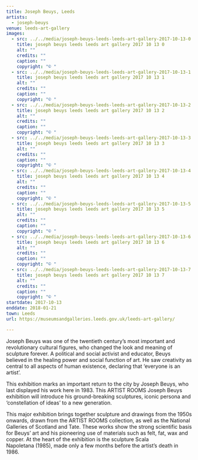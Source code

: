 ```yaml
---
title: Joseph Beuys, Leeds
artists:
  - joseph-beuys
venue: leeds-art-gallery
images:
  - src: ../../media/joseph-beuys-leeds-leeds-art-gallery-2017-10-13-0.webp
    title: joseph beuys leeds leeds art gallery 2017 10 13 0
    alt: ""
    credits: ""
    caption: ""
    copyright: "© "
  - src: ../../media/joseph-beuys-leeds-leeds-art-gallery-2017-10-13-1.webp
    title: joseph beuys leeds leeds art gallery 2017 10 13 1
    alt: ""
    credits: ""
    caption: ""
    copyright: "© "
  - src: ../../media/joseph-beuys-leeds-leeds-art-gallery-2017-10-13-2.webp
    title: joseph beuys leeds leeds art gallery 2017 10 13 2
    alt: ""
    credits: ""
    caption: ""
    copyright: "© "
  - src: ../../media/joseph-beuys-leeds-leeds-art-gallery-2017-10-13-3.webp
    title: joseph beuys leeds leeds art gallery 2017 10 13 3
    alt: ""
    credits: ""
    caption: ""
    copyright: "© "
  - src: ../../media/joseph-beuys-leeds-leeds-art-gallery-2017-10-13-4.webp
    title: joseph beuys leeds leeds art gallery 2017 10 13 4
    alt: ""
    credits: ""
    caption: ""
    copyright: "© "
  - src: ../../media/joseph-beuys-leeds-leeds-art-gallery-2017-10-13-5.webp
    title: joseph beuys leeds leeds art gallery 2017 10 13 5
    alt: ""
    credits: ""
    caption: ""
    copyright: "© "
  - src: ../../media/joseph-beuys-leeds-leeds-art-gallery-2017-10-13-6.webp
    title: joseph beuys leeds leeds art gallery 2017 10 13 6
    alt: ""
    credits: ""
    caption: ""
    copyright: "© "
  - src: ../../media/joseph-beuys-leeds-leeds-art-gallery-2017-10-13-7.webp
    title: joseph beuys leeds leeds art gallery 2017 10 13 7
    alt: ""
    credits: ""
    caption: ""
    copyright: "© "
startdate: 2017-10-13
enddate: 2018-01-21
town: Leeds
url: https://museumsandgalleries.leeds.gov.uk/leeds-art-gallery/

---
```


Joseph Beuys was one of the twentieth century’s most important and revolutionary cultural figures, who changed the look and meaning of sculpture forever. A political and social activist and educator, Beuys believed in the healing power and social function of art. He saw creativity as central to all aspects of human existence, declaring that ‘everyone is an artist’.

This exhibition marks an important return to the city by Joseph Beuys, who last displayed his work here in 1983. This ARTIST ROOMS Joseph Beuys exhibition will introduce his ground-breaking sculptures, iconic persona and ‘constellation of ideas’ to a new generation.

This major exhibition brings together sculpture and drawings from the 1950s onwards, drawn from the ARTIST ROOMS collection, as well as the National Galleries of Scotland and Tate. These works show the strong scientific basis for Beuys’ art and his pioneering use of materials such as felt, fat, wax and copper. At the heart of the exhibition is the sculpture Scala Napoletana (1985), made only a few months before the artist’s death in 1986.